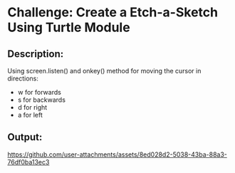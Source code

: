 # Challenge: Create a Etch-a-Sketch Using Turtle Module
## Description:
Using screen.listen() and onkey() method for moving the cursor in directions:
- w for forwards
- s for backwards
- d for right 
- a for left

## Output: 
https://github.com/user-attachments/assets/8ed028d2-5038-43ba-88a3-76df0ba13ec3
